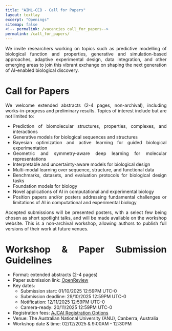 ```yaml
---
title: "AIML-CEB - Call for Papers"
layout: textlay
excerpt: "Openings"
sitemap: false
<!-- permalink: /vacancies call_for_papers-->
permalink: /call_for_papers/
---
```


<div style="text-align: justify">We invite researchers working on topics such as predictive modelling of biological function and properties, generative and simulation-based approaches, adaptive experimental design, data integration, and other emerging areas to join this vibrant exchange on shaping the next generation of AI-enabled biological discovery.

# Call for Papers 

<div style="text-align: justify">We welcome extended abstracts (2-4 pages, non-archival), including works-in-progress and preliminary results. Topics of interest include but are not limited to:

* Prediction of biomolecular structures, properties, complexes, and interactions
* Generative models for biological sequences and structures
* Bayesian optimization and active learning for guided biological experimentation
* Geometric and symmetry-aware deep learning for molecular representations
* Interpretable and uncertainty-aware models for biological design
* Multi-modal learning over sequence, structure, and functional data
* Benchmarks, datasets, and evaluation protocols for biological design tasks
* Foundation models for biology
* Novel applications of AI in computational and experimental biology
* Position papers and/or posters addressing fundamental challenges or limitations of AI in computational and experimental biology

<div style="text-align: justify">Accepted submissions will be presented posters, with a select few being chosen as short spotlight talks, and will be made available on the workshop website. This is a non-archival workshop, allowing authors to publish full versions of their work at future venues.
    
# Workshop & Paper Submission Guidelines
    
* Format: extended abstracts (2-4 pages)
* Paper submission link: [OpenReview](https://openreview.net/group?id=AJCAI/2025/Workshop/AIML-CEB)
* Key dates:
    - Submission start: 01/10/2025 12:59PM UTC-0
    - Submission deadline: 29/10/2025 12:59PM UTC-0
    - Notification: 12/11/2025 12:59PM UTC-0
    - Camera-ready: 20/11/2025 12:59PM UTC-0
* Registration fees: [AJCAI Registration Options](https://ajcai2025.org/registration.html)
* Venue: The Australian National University (ANU), Canberra, Australia
* Workshop date & time: 02/12/2025 & 9:00AM - 12:30PM